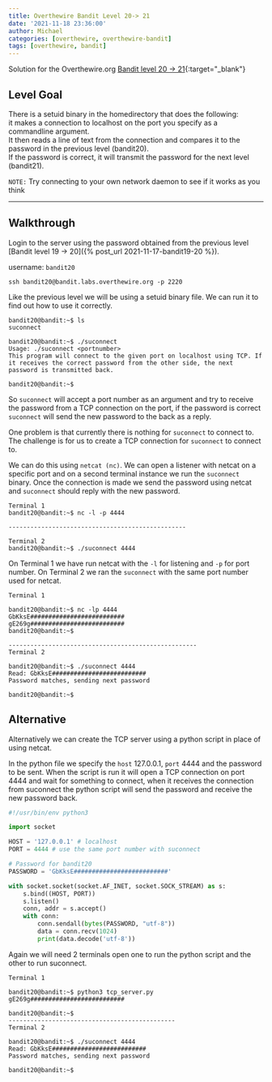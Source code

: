 ```yaml
---
title: Overthewire Bandit Level 20-> 21
date: '2021-11-18 23:36:00'
author: Michael
categories: [overthewire, overthewire-bandit]
tags: [overthewire, bandit]
---
```


Solution for the Overthewire.org [Bandit level 20 -> 21](https://overthewire.org/wargames/bandit/bandit21.html){:target="\_blank"}

## Level Goal

There is a setuid binary in the homedirectory that does the following:  
it makes a connection to localhost on the port you specify as a commandline argument.  
It then reads a line of text from the connection and compares it to the password in the previous level (bandit20).  
If the password is correct, it will transmit the password for the next level (bandit21).

`NOTE:` Try connecting to your own network daemon to see if it works as you think

---

## Walkthrough

Login to the server using the password obtained from the previous level [Bandit level 19 -> 20]({% post_url 2021-11-17-bandit19-20 %}). 

username: `bandit20` 

```ssh
ssh bandit20@bandit.labs.overthewire.org -p 2220
```

Like the previous level we will be using a setuid binary file. We can run it to find out how to use it correctly.

```console
bandit20@bandit:~$ ls
suconnect

bandit20@bandit:~$ ./suconnect 
Usage: ./suconnect <portnumber>
This program will connect to the given port on localhost using TCP. If it receives the correct password from the other side, the next password is transmitted back.        

bandit20@bandit:~$
```

So `suconnect` will accept a port number as an argument and try to receive the password from a TCP connection on the port, if the password is correct `suconnect` will send the new password to the back as a reply.

One problem is that currently there is nothing for `suconnect` to connect to. The challenge is for us to create a TCP connection for `suconnect` to connect to.

We can do this using `netcat (nc)`. We can open a listener with netcat on a specific port and on a second terminal instance we run the `suconnect` binary. Once the connection is made we send the password using netcat and `suconnect` should reply with the new password.


```console
Terminal 1
bandit20@bandit:~$ nc -l -p 4444

-------------------------------------------------

Terminal 2
bandit20@bandit:~$ ./suconnect 4444

```
On  Terminal 1 we have run netcat with the `-l` for listening and `-p` for port number. 
On Terminal 2 we ran the `suconnect` with the same port number used for netcat.



```console
Terminal 1

bandit20@bandit:~$ nc -lp 4444
GbKksE##########################
gE269g##########################
bandit20@bandit:~$ 

----------------------------------------------------
Terminal 2

bandit20@bandit:~$ ./suconnect 4444
Read: GbKksE########################## 
Password matches, sending next password

bandit20@bandit:~$
```

## Alternative

Alternatively we can create the TCP server using a python script in place of using netcat.

In the python file we specify the `host` 127.0.0.1, `port` 4444 and the password to be sent. When the script is run it will open a TCP connection on port 4444 and wait for something to connect, when it receives the connection from suconnect the python script will send the password and receive the new password back.


```python
#!/usr/bin/env python3

import socket

HOST = '127.0.0.1' # localhost
PORT = 4444 # use the same port number with suconnect

# Password for bandit20
PASSWORD = 'GbKksE##########################' 

with socket.socket(socket.AF_INET, socket.SOCK_STREAM) as s:
    s.bind((HOST, PORT))
    s.listen()
    conn, addr = s.accept()
    with conn:
        conn.sendall(bytes(PASSWORD, "utf-8"))
        data = conn.recv(1024)
        print(data.decode('utf-8'))
```

Again we will need 2 terminals open one to run the python script and the other to run suconnect.

```console
Terminal 1

bandit20@bandit:~$ python3 tcp_server.py
gE269g##########################

bandit20@bandit:~$
----------------------------------------------
Terminal 2

bandit20@bandit:~$ ./suconnect 4444
Read: GbKksE########################## 
Password matches, sending next password

bandit20@bandit:~$
```